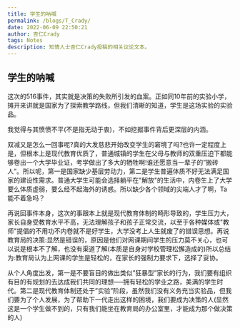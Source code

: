 ```yaml
---
title: 学生的呐喊
permalink: /blogs/T_Crady/
date: 2022-06-09 22:50:21
author: 杏仁Crady
tags: Notes
description: 知情人士杏仁Crady投稿的相关议论文本。
---
```


## 学生的呐喊

这次的516事件，其实就是决策的失败所引发的血案。正如同10年前的实验小学，摊开来讲就是国家为了探索教学路线，但我们清晰的知道，学生是这场实验的实验品。

我觉得与其愤愤不平(不是指无动于衷)，不如挖掘事件背后更深层的内涵。

双减又是怎么一回事呢?真的大发慈悲开始改变学生的窘境了吗?也许一定程度上是，但根本上是现代教育优质了，普通城镇的学生在父母与教师的双重压迫下都能够卷出一个大学毕业证，考学做出了多大的牺牲啊!谁还愿意当一辈子的”搬砖人”。所以呢，第一是国家缺少基层劳动力，第二是学生普遍体质不好无法满足国家的建设性需求。普通大学生可能会选择躺平在"解放"的生活中，内卷生上了大学要么体质虚弱，要么经不起海外的诱惑。所以缺少各个领域的尖端人才了啊，Ta能不着急吗？

再说回事件本身，这次的事跟本上就是现代教育体制的畸形导致的，学生压力大，家长自身受教育水平不高，无法理解孩子和孩子正常交流，以至于各种媒体或"教师"提倡的不用功不内卷就不是好学生，大学没考上人生就废了的错误思想。再说教育局的决策:显然是错误的，原因是他们对网课期间学生的压力莫不关心，也可以说是根本不了解，也没有渠道了解(本质是自身对学校管理松懈造成的)所以总结为:教育局认为上网课的学生是轻松的，在家长的强制力要求下，选择了妥协。

从个人角度出发，第一是不要盲目的做出类似”狂暴型”家长的行为，我们要有组织有目的有规划的去达成我们共同的理想—–拥有轻松的学业之路，美满的学生时代。第二是现代教育体制还处于”实验”阶段，虽然我们没有义务充当实验品，但我们要为了个人发展，为了帮助下一代走出这样的困境，我们要成为决策的人(显然这是一个学生做不到的，只有我们能坐在教育局的办公室里，才能成为那个做决策的人)

